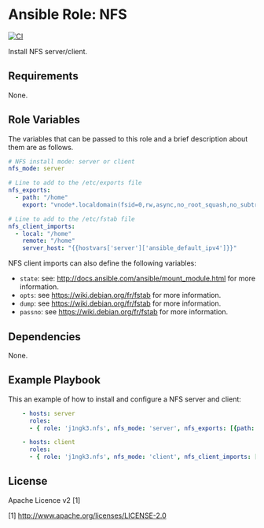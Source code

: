 # Ansible Role: NFS

[![CI](https://github.com/j1ngk3/ansible-role-nfs/actions/workflows/ci.yml/badge.svg?event=push)](https://github.com/j1ngk3/ansible-role-nfs/actions?query=workflow%3ACI)

Install NFS server/client.

## Requirements

None.

## Role Variables

The variables that can be passed to this role and a brief description about them are as follows.

```yaml
# NFS install mode: server or client
nfs_mode: server

# Line to add to the /etc/exports file
nfs_exports:
  - path: "/home"
    export: "vnode*.localdomain(fsid=0,rw,async,no_root_squash,no_subtree_check,insecure)"

# Line to add to the /etc/fstab file
nfs_client_imports:
  - local: "/home"
    remote: "/home"
    server_host: "{{hostvars['server']['ansible_default_ipv4']}}"
```

NFS client imports can also define the following variables:
  * `state`: see: http://docs.ansible.com/ansible/mount_module.html for more information.
  * `opts`: see https://wiki.debian.org/fr/fstab for more information.
  * `dump`: see https://wiki.debian.org/fr/fstab for more information.
  * `passno`: see https://wiki.debian.org/fr/fstab for more information.

## Dependencies

None.

## Example Playbook

This an example of how to install and configure a NFS server and client:
```yaml
    - hosts: server
      roles:
      - { role: 'j1ngk3.nfs', nfs_mode: 'server', nfs_exports: [{path: "/home", export: "vnode*.localdomain(fsid=0,rw,async,no_root_squash,no_subtree_check,insecure)"}] }

    - hosts: client
      roles:
      - { role: 'j1ngk3.nfs', nfs_mode: 'client', nfs_client_imports: [{ local: "/home", remote: "/home", server_host: "{{hostvars['server']['ansible_default_ipv4']}}" }] }
```

## License


Apache Licence v2 [1]

[1] http://www.apache.org/licenses/LICENSE-2.0
